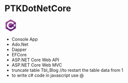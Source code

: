 ﻿# PTKDotNetCore

<img src="https://github.com/devicons/devicon/blob/master/icons/csharp/csharp-original.svg" alt="csharp logo" width="40" height="40" />

- Console App
- Ado.Net
- Dapper
- EFCore
- ASP.NET Core Web API
- ASP.NET Core Web MVC
- truncate table Tbl_Blog //to restart the table data from 1
- to write c# code in javascript use @
